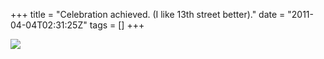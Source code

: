 +++
title = "Celebration achieved. (I like 13th street better)."
date = "2011-04-04T02:31:25Z"
tags = []
+++

![](/post/celebration-achieved-i-like-13th-street-bette/image.jpg)

